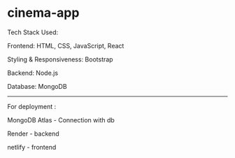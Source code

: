 # cinema-app

Tech Stack Used:

Frontend: HTML, CSS, JavaScript, React

Styling & Responsiveness: Bootstrap

Backend: Node.js

Database: MongoDB

_____________________________________________

For deployment :

MongoDB Atlas - Connection with db

Render - backend

netlify - frontend
